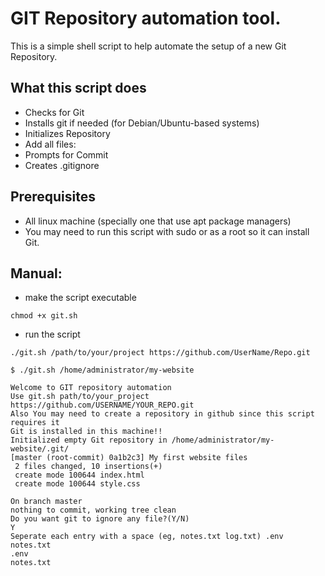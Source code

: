 # GIT Repository automation tool.
This is a simple shell script to help automate the setup of a new Git Repository.
## What this script does
- Checks for Git
- Installs git if needed (for Debian/Ubuntu-based systems)
- Initializes Repository
- Add all files:
- Prompts for Commit
- Creates .gitignore

## Prerequisites
- All linux machine (specially one that use apt package managers)
- You may need to run this script with sudo or as a root so it can install Git.

## Manual:
- make the script executable 
```shell 
chmod +x git.sh
```
- run the script 
```shell 
./git.sh /path/to/your/project https://github.com/UserName/Repo.git
```
```shell
$ ./git.sh /home/administrator/my-website

Welcome to GIT repository automation
Use git.sh path/to/your_project https://github.com/USERNAME/YOUR_REPO.git
Also You may need to create a repository in github since this script requires it
Git is installed in this machine!!
Initialized empty Git repository in /home/administrator/my-website/.git/
[master (root-commit) 0a1b2c3] My first website files
 2 files changed, 10 insertions(+)
 create mode 100644 index.html
 create mode 100644 style.css

On branch master
nothing to commit, working tree clean
Do you want git to ignore any file?(Y/N)
Y
Seperate each entry with a space (eg, notes.txt log.txt) .env notes.txt
.env
notes.txt
```




